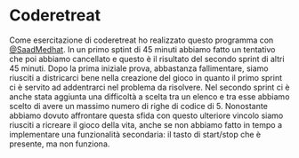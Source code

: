 # Coderetreat
Come esercitazione di coderetreat ho realizzato questo programma con [@SaadMedhat](https://github.com/SaadMedhat). In un primo sptint di 45 minuti abbiamo fatto un tentativo che poi abbiamo cancellato e questo è il risultato del secondo sprint di altri 45 minuti. Dopo la prima iniziale prova, abbastanza fallimentare, siamo riusciti a districarci bene nella creazione del gioco in quanto il primo sprint ci è servito ad addentrarci nel problema da risolvere. Nel secondo sprint ci è anche stata aggiunta una difficoltà a scelta tra un elenco e tra esse abbiamo scelto di avere un massimo numero di righe di codice di 5. Nonostante abbiamo dovuto affrontare questa sfida con questo ulteriore vincolo siamo riusciti a ricreare il gioco della vita, anche se non abbiamo fatto in tempo a implementare una funzionalità secondaria: il tasto di start/stop che è presente, ma non funziona.

